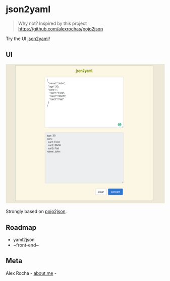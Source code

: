 # json2yaml
> Why not? Inspired by this project https://github.com/alexrochas/pojo2json

Try the UI [json2yaml](https://json2yaml.herokuapp.com/index.html)!

## UI

![json2yaml-example](json2yml.png)

Strongly based on [pojo2json](https://github.com/alexrochas/pojo2json).

## Roadmap

- yaml2json
- ~front-end~

## Meta

Alex Rocha - [about.me](http://about.me/alex.rochas) -
